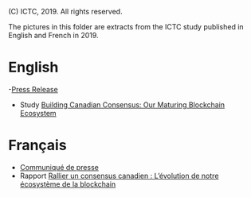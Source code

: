 (C) ICTC, 2019.
All rights reserved.

The pictures in this folder are extracts from the ICTC study published in English and French in 2019.

# English
-[Press Release](https://www.ictc-ctic.ca/canada-growing-blockchain-ecosystem-study/) 
- Study [Building Canadian Consensus: Our Maturing Blockchain Ecosystem](https://www.ictc-ctic.ca/wp-content/uploads/2019/12/canada-blockchain-ecosystem-2019.pdf)

# Français
- [Communiqué de presse](https://www.ictc-ctic.ca/entreprises-et-employes-ecosysteme-blockchain/?lang=fr)
- Rapport [Rallier un consensus canadien : L’évolution de notre écosystème de la blockchain](https://www.ictc-ctic.ca/wp-content/uploads/2019/12/canada-blockchain-ecosystem-2019-fr.pdf)

